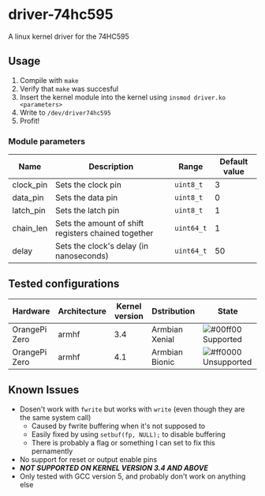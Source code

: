 # driver-74hc595

A linux kernel driver for the 74HC595

## Usage

1. Compile with `make`
2. Verify that `make` was succesful
3. Insert the kernel module into the kernel using `insmod driver.ko <parameters>`
4. Write to `/dev/driver74hc595`
5. Profit!

### Module parameters
Name      | Description                                         | Range        | Default value
----------|-----------------------------------------------------|--------------|---------------
clock_pin | Sets the clock pin                                  | `uint8_t`    | 3
data_pin  | Sets the data pin                                   | `uint8_t`    | 0
latch_pin | Sets the latch pin                                  | `uint8_t`    | 1
chain_len | Sets the amount of shift registers chained together | `uint64_t`   | 1
delay     | Sets the clock's delay (in nanoseconds)             | `uint64_t`   | 50
 
## Tested configurations
Hardware      | Architecture | Kernel version | Dstribution | State
--------------|--------------|----------------|-------------|------
OrangePi Zero | armhf | 3.4 | Armbian Xenial | ![#00ff00](https://placehold.it/15/00ff00/000000?text=+) Supported
OrangePi Zero | armhf | 4.1 | Armbian Bionic | ![#ff0000](https://placehold.it/15/ff0000/000000?text=+) Unsupported

## Known Issues
 - Dosen't work with `fwrite` but works with `write` (even though they are the same system call)
   - Caused by fwrite buffering when it's not supposed to
   - Easily fixed by using `setbuf(fp, NULL);` to disable buffering
   - There is probably a flag or something I can set to fix this pernamently
 - No support for reset or output enable pins
 - ***NOT SUPPORTED ON KERNEL VERSION 3.4 AND ABOVE***
 - Only tested with GCC version 5, and probably don't work on anything else
